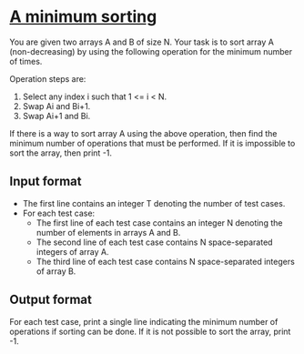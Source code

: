 # [A minimum sorting][link]

You are given two arrays A and B of size N. Your task is to sort array A (non-decreasing) by using the following operation for the minimum number of times.

Operation steps are:

1. Select any index i such that 1 <= i < N.
2. Swap Ai and Bi+1.
3. Swap Ai+1 and Bi.

If there is a way to sort array A using the above operation, then find the minimum number of operations that must be performed. If it is impossible to sort the array, then print -1.

## Input format

- The first line contains an integer T denoting the number of test cases.
- For each test case:
  - The first line of each test case contains an integer N denoting the number of elements in arrays A and B.
  - The second line of each test case contains N space-separated integers of array A.
  - The third line of each test case contains N space-separated integers of array B.

## Output format

For each test case, print a single line indicating the minimum number of operations if sorting can be done. If it is not possible to sort the array, print -1.

[link]: https://www.hackerearth.com/practice/algorithms/dynamic-programming/bit-masking/practice-problems/algorithm/minimum-sorting-5b67382a/
